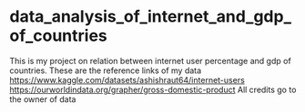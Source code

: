 # data_analysis_of_internet_and_gdp_of_countries
This is my project on relation between internet user percentage and gdp of countries. 
These are the reference links of my data
https://www.kaggle.com/datasets/ashishraut64/internet-users 
https://ourworldindata.org/grapher/gross-domestic-product
All credits go to the owner of data
